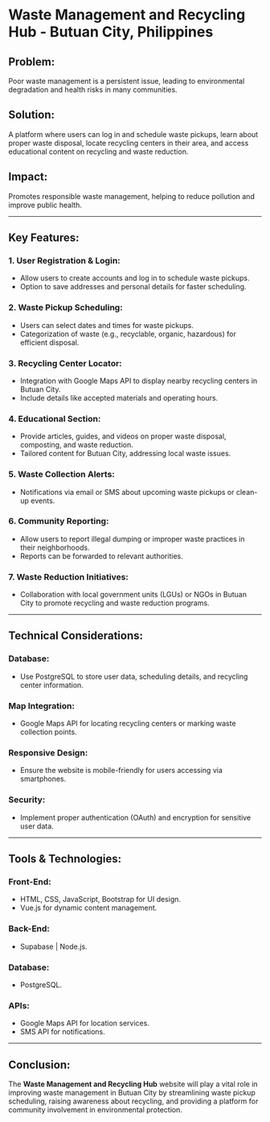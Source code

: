 
# Waste Management and Recycling Hub - Butuan City, Philippines

## Problem:
Poor waste management is a persistent issue, leading to environmental degradation and health risks in many communities.

## Solution:
A platform where users can log in and schedule waste pickups, learn about proper waste disposal, locate recycling centers in their area, and access educational content on recycling and waste reduction.

## Impact:
Promotes responsible waste management, helping to reduce pollution and improve public health.

---

## Key Features:

### 1. User Registration & Login:
- Allow users to create accounts and log in to schedule waste pickups.
- Option to save addresses and personal details for faster scheduling.

### 2. Waste Pickup Scheduling:
- Users can select dates and times for waste pickups.
- Categorization of waste (e.g., recyclable, organic, hazardous) for efficient disposal.

### 3. Recycling Center Locator:
- Integration with Google Maps API to display nearby recycling centers in Butuan City.
- Include details like accepted materials and operating hours.

### 4. Educational Section:
- Provide articles, guides, and videos on proper waste disposal, composting, and waste reduction.
- Tailored content for Butuan City, addressing local waste issues.

### 5. Waste Collection Alerts:
- Notifications via email or SMS about upcoming waste pickups or clean-up events.

### 6. Community Reporting:
- Allow users to report illegal dumping or improper waste practices in their neighborhoods. 
- Reports can be forwarded to relevant authorities.

### 7. Waste Reduction Initiatives:
- Collaboration with local government units (LGUs) or NGOs in Butuan City to promote recycling and waste reduction programs.

---

## Technical Considerations:

### Database:
- Use PostgreSQL to store user data, scheduling details, and recycling center information.

### Map Integration:
- Google Maps API for locating recycling centers or marking waste collection points.

### Responsive Design:
- Ensure the website is mobile-friendly for users accessing via smartphones.

### Security:
- Implement proper authentication (OAuth) and encryption for sensitive user data.

---

## Tools & Technologies:

### Front-End:
- HTML, CSS, JavaScript, Bootstrap for UI design.
- Vue.js for dynamic content management.

### Back-End:
- Supabase | Node.js.

### Database:
- PostgreSQL.

### APIs:
- Google Maps API for location services.
- SMS API for notifications.

---

## Conclusion:
The **Waste Management and Recycling Hub** website will play a vital role in improving waste management in Butuan City by streamlining waste pickup scheduling, raising awareness about recycling, and providing a platform for community involvement in environmental protection.
